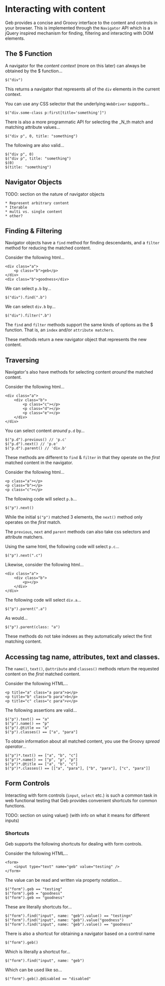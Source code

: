 # Interacting with content

Geb provides a concise and Groovy interface to the content and controls in your browser. This is implemented through the `Navigator` API which is a jQuery inspired mechanism for finding, filtering and interacting with DOM elements.

## The $ Function

A navigator for the _content context_ (more on this later) can always be obtained by the $ function…

    $("div")

This returns a navigator that represents all of the `div` elements in the current context. 

You can use any CSS selector that the underlying `WebDriver` supports…

    $("div.some-class p:first[title='something']")

There is also a more programmatic API for selecting the _N_th match and matching attribute values…

    $("div p", 0, title: "something")

The following are also valid…

    $("div p", 0)
    $("div p", title: "something")
    $(0)
    $(title: "something")
    
## Navigator Objects

TODO: section on the nature of navigator objects

    * Represent arbitrary content
    * Iterable
    * multi vs. single content
    * other?

## Finding & Filtering

Navigator objects have a `find` method for finding descendants, and a `filter` method for reducing the matched content.

Consider the following html…

    <div class="a">
        <p class="b">geb</p>
    </div>
    <div class="b">goodness</div>

We can select `p.b` by…

    $("div").find(".b")
    
We can select `div.b` by…

    $("div").filter(".b")

The `find` and `filter` methods support the same kinds of options as the $ function. That is, an `index` and/or `attribute matchers`.

These methods return a new navigator object that represents the new content.

## Traversing

Navigator's also have methods for selecting content _around_ the matched content.

Consider the following html…

    <div class="a">
        <div class="b">
            <p class="c"></p>
            <p class="d"></p>
            <p class="e"></p>
        </div>
    </div>

You can select content _around_ `p.d` by…

    $("p.d").previous() // 'p.c'
    $("p.d").next() // 'p.e'
    $("p.d").parent() // 'div.b'

These methods are different to `find` & `filter` in that they operate on the _first_ matched content in the navigator.

Consider the following html…

    <p class="a"></p>
    <p class="b"></p>
    <p class="c"></p>
    
The following code will select `p.b`…

    $("p").next()

While the initial `$("p")` matched 3 elements, the `next()` method only operates on the _first_ match.
    
The `previous`, `next` and `parent` methods can also take css selectors and attribute matchers.

Using the same html, the following code will select `p.c`…

    $("p").next(".c")

Likewise, consider the following html…

    <div class="a">
        <div class="b">
            <p></p>
        </div>
    </div>

The following code will select `div.a`…

    $("p").parent(".a")

As would…

    $("p").parent(class: "a")

These methods do not take indexes as they automatically select the first matching content.

## Accessing tag name, attributes, text and classes.

The `name()`, `text()`, `@attribute` and `classes()` methods return the requested content on the _first_ matched content.

Consider the following HTML…

    <p title="a" class="a para">a</p>
    <p title="b" class="b para">b</p>
    <p title="c" class="c para">v</p>

The following assertions are valid…

    $("p").text() == "a"
    $("p").name() == "p"
    $("p").@title == "a"
    $("p").classes() == ["a", "para"]

To obtain information about all matched content, you use the Groovy _spread operator_…

    $("p")*.text() == ["a", "b", "c"]
    $("p")*.name() == ["p", "p", "p"]
    $("p")*.@title == ["a", "b", "c"]
    $("p")*.classes() == [["a", "para"], ["b", "para"], ["c", "para"]]

## Form Controls

Interacting with form controls (`input`, `select` etc.) is such a common task in web functional testing that Geb provides convenient shortcuts for common functions.

TODO: section on using value() (with info on what it means for different inputs)
    
### Shortcuts

Geb supports the following shortcuts for dealing with form controls.

Consider the following HTML…

    <form>
        <input type="text" name="geb" value="testing" />
    </form>

The value can be read and written via property notation…

    $("form").geb == "testing"
    $("form").geb = "goodness"
    $("form").geb == "goodness"

These are literally shortcuts for…

    $("form").find("input", name: "geb").value() == "testingn"
    $("form").find("input", name: "geb").value("goodness")
    $("form").find("input", name: "geb").value() == "goodness"

There is also a shortcut for obtaining a navigator based on a control name

    $("form").geb()

Which is literally a shortcut for…

    $("form").find("input", name: "geb")

Which can be used like so…

    $("form").geb().@disabled == "disabled"
